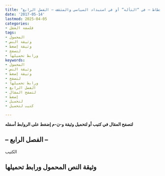 ```yaml
---
title: "قانون ابن خلدون في الانحطاط – في “التأله” أو في استبداد السياسي والمثقف – الفصل الرابع"
date: '2017-05-14'
lastmod: 2025-04-05
categories:
- فلسفة العقل
tags:
- المحمول
- وثيقة النص
- وثيقة إضغط
- لتصفح
- ورابط تحميلها
keywords:
- المحمول
- وثيقة النص
- وثيقة إضغط
- لتصفح
- ورابط تحميلها
- الفصل الرابع
- لتصفح المقال
- إضغط
- لتحميل
- كتيب لتحميل

---
```

**لتصفح المقال في كتيب أو لتحميل وثيقة و-ن-م إضغط على الروابط أسفله**

## **– الفصل الرابع –**

الكتيب

## وثيقة النص المحمول ورابط تحميلها

###
